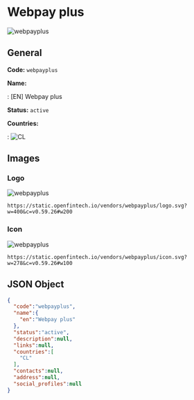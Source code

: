 
# Webpay plus 
![webpayplus](https://static.openfintech.io/vendors/webpayplus/logo.svg?w=400&c=v0.59.26#w200)  

## General 
 
**Code:** `webpayplus` 
 
**Name:** 
 
:	[EN] Webpay plus 
 
**Status:** `active` 
 
 
**Countries:** 
 
:	![CL](https://cdnjs.cloudflare.com/ajax/libs/flag-icon-css/3.3.0/flags/4x3/cl.svg#w24)  

## Images 

### Logo 
 
![webpayplus](https://static.openfintech.io/vendors/webpayplus/logo.svg?w=400&c=v0.59.26#w200)  

```
https://static.openfintech.io/vendors/webpayplus/logo.svg?w=400&c=v0.59.26#w200
```  

### Icon 
 
![webpayplus](https://static.openfintech.io/vendors/webpayplus/icon.svg?w=278&c=v0.59.26#w100)  

```
https://static.openfintech.io/vendors/webpayplus/icon.svg?w=278&c=v0.59.26#w100
```  

## JSON Object 

```json
{
  "code":"webpayplus",
  "name":{
    "en":"Webpay plus"
  },
  "status":"active",
  "description":null,
  "links":null,
  "countries":[
    "CL"
  ],
  "contacts":null,
  "address":null,
  "social_profiles":null
}
```  

